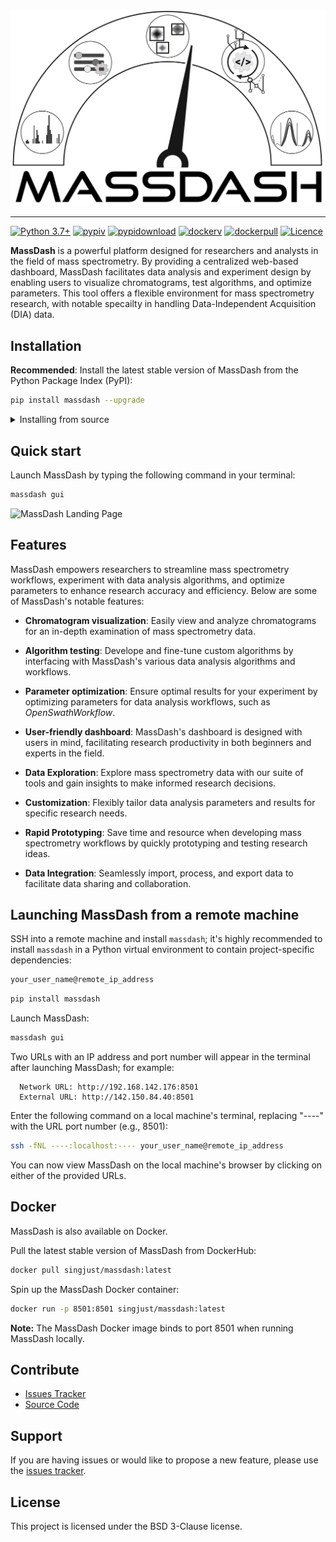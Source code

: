 <p align="center">
  <picture>
    <source media="(prefers-color-scheme: dark)" srcset="https://github.com/Roestlab/massdash/raw/dev/massdash/assets/img/MassDash_Logo_Light.png" alt="MassDash_Logo" width="500">
    <source media="(prefers-color-scheme: light)" srcset="https://github.com/Roestlab/massdash/raw/dev/massdash/assets/img/MassDash_Logo_Dark.png" alt="MassDash_Logo" width="500">
    <img comment="Placeholder to transition between light color mode and dark color mode - this image is not directly used." src="https://github.com/Roestlab/massdash/blob/dev/massdash/assets/img/MassDash_Logo_Dark.png">
  </picture>
</p>

---

[![Python 3.7+](https://img.shields.io/badge/python-3.7+-blue.svg)](https://www.python.org/downloads/)
[![pypiv](https://img.shields.io/pypi/v/massdash.svg)](https://pypi.python.org/pypi/massdash)
[![pypidownload](https://img.shields.io/pypi/dm/massdash?color=orange)](https://pypistats.org/packages/massdash)
[![dockerv](https://img.shields.io/docker/v/singjust/massdash?label=docker&color=green)](https://hub.docker.com/r/singjust/massdash)
[![dockerpull](https://img.shields.io/docker/pulls/singjust/massdash?color=green)](https://hub.docker.com/r/singjust/massdash)
[![Licence](https://img.shields.io/badge/License-BSD_3--Clause-orange.svg)](https://raw.githubusercontent.com/RoestLab/massdash/main/LICENSE)

**MassDash** is a powerful platform designed for researchers and analysts in the field of mass spectrometry. By providing a centralized web-based dashboard, MassDash facilitates data analysis and experiment design by enabling users to visualize chromatograms, test algorithms, and optimize parameters. This tool offers a flexible environment for mass spectrometry research, with notable specailty in handling Data-Independent Acquisition (DIA) data.

## Installation

**Recommended**: Install the latest stable version of MassDash from the Python Package Index (PyPI):

```bash
pip install massdash --upgrade
```

<details>
   <summary>Installing from source</summary>

Clone the repository:

```bash
git clone https://github.com/Roestlab/massdash.git
```

Change into `massdash` directory:

```bash
cd massdash
```

Install `massdash` in editable mode:

```bash
pip install -e .
```

</details>

## Quick start

Launch MassDash by typing the following command in your terminal:

```bash
massdash gui
```

<p align="left">
  <img alt="MassDash Landing Page" style="width: 80%;" src="https://github.com/Roestlab/massdash/blob/refactor/readme/massdash/assets/img/MassDash_Landing_Page.png">
</p>

## Features

MassDash empowers researchers to streamline mass spectrometry workflows, experiment with data analysis algorithms, and optimize parameters to enhance research accuracy and efficiency. Below are some of MassDash's notable features:

- **Chromatogram visualization**: Easily view and analyze chromatograms for an in-depth examination of mass spectrometry data.

- **Algorithm testing**: Develope and fine-tune custom algorithms by interfacing with MassDash's various data analysis algorithms and workflows.

- **Parameter optimization**: Ensure optimal results for your experiment by optimizing parameters for data analysis workflows, such as *OpenSwathWorkflow*.

- **User-friendly dashboard**: MassDash's dashboard is designed with users in mind, facilitating research productivity in both beginners and experts in the field.

- **Data Exploration**: Explore mass spectrometry data with our suite of tools and gain insights to make informed research decisions.

- **Customization**: Flexibly tailor data analysis parameters and results for specific research needs.

- **Rapid Prototyping**: Save time and resource when developing mass spectrometry workflows by quickly prototyping and testing research ideas.

- **Data Integration**: Seamlessly import, process, and export data to facilitate data sharing and collaboration.

## Launching MassDash from a remote machine

SSH into a remote machine and install `massdash`; it's highly recommended to install `massdash` in a Python virtual environment to contain project-specific dependencies:

```bash
your_user_name@remote_ip_address
```

```bash
pip install massdash
```

Launch MassDash:

```bash
massdash gui
```

Two URLs with an IP address and port number will appear in the terminal after launching MassDash; for example:

```text
  Network URL: http://192.168.142.176:8501
  External URL: http://142.150.84.40:8501
```

 Enter the following command on a local machine's terminal, replacing "----" with the URL port number (e.g., 8501):

```bash
ssh -fNL ----:localhost:---- your_user_name@remote_ip_address
```

You can now view MassDash on the local machine's browser by clicking on either of the provided URLs.

## Docker

MassDash is also available on Docker.

Pull the latest stable version of MassDash from DockerHub:

```bash
docker pull singjust/massdash:latest
```

Spin up the MassDash Docker container:

```bash
docker run -p 8501:8501 singjust/massdash:latest
```

**Note:** The MassDash Docker image binds to port 8501 when running MassDash locally.

## Contribute

* [Issues Tracker](https://github.com/Roestlab/massdash/issues)
* [Source Code](https://github.com/Roestlab/massdash/tree/main/massdash)

## Support

If you are having issues or would like to propose a new feature, please use the [issues tracker](https://github.com/Roestlab/massdash/issues).

## License

This project is licensed under the BSD 3-Clause license.

